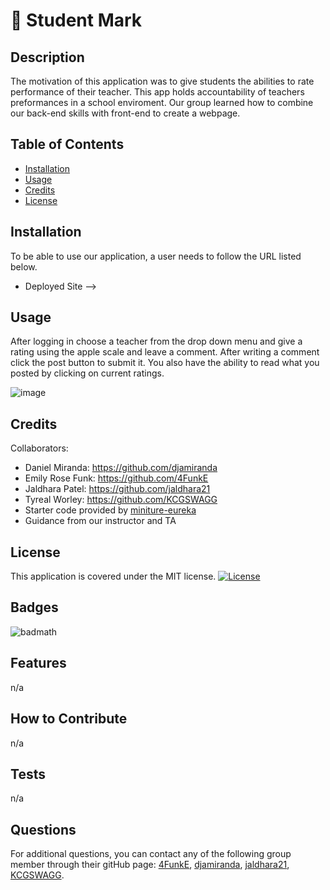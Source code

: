 # 🍎 Student Mark

## Description

The motivation of this application was to give students the abilities to rate performance of their teacher. This app holds accountability of teachers preformances in a school enviroment. Our group learned how to combine our back-end skills with front-end to create a webpage.

## Table of Contents

- [Installation](#installation)
- [Usage](#usage)
- [Credits](#credits)
- [License](#license)

## Installation

To be able to use our application, a user needs to follow the URL listed below.
- Deployed Site -->

## Usage

After logging in choose a teacher from the drop down menu and give a rating using the apple scale and leave a comment. After writing a comment click the post button to submit it. You also have the ability to read what you posted by clicking on current ratings.

![image](https://github.com/4FunkE/student-marks/assets/129568159/57ddd46c-35bf-486d-9f1a-c0901efaf50d)

## Credits

Collaborators:
- Daniel Miranda: https://github.com/djamiranda
- Emily Rose Funk: https://github.com/4FunkE
- Jaldhara Patel: https://github.com/jaldhara21
- Tyreal Worley: https://github.com/KCGSWAGG
- Starter code provided by [miniture-eureka](https://github.com/coding-boot-camp/miniature-eureka)
- Guidance from our instructor and TA

## License

This application is covered under the MIT license. [![License](https://img.shields.io/badge/License-MIT-blue.svg)](https://opensource.org/licenses/MIT)

## Badges

![badmath](https://img.shields.io/github/languages/top/lernantino/badmath)

## Features

n/a

## How to Contribute

n/a

## Tests

n/a

## Questions
  For additional questions, you can contact any of the following group member through their gitHub page: [4FunkE](https://github.com/4FunkE), [djamiranda](https://github.com/djamiranda), [jaldhara21](https://github.com/jaldhara21), [KCGSWAGG](https://github.com/KCGSWAGG).